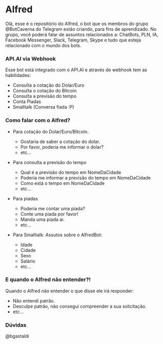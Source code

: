 # Alfred

Olá, esse é o repositório do Alfred, o bot que os membros do grupo @BotCaverna do Telegram estão criando, para fins de aprendizado. No grupo, você poderá falar de assuntos relacionados a: ChatBots, PLN, IA, Facebook Messenger, Slack, Telegram, Skype e tudo que esteja relacionado com o mundo dos bots. 

### API.AI via Webhook
Esse bot está integrado com o API.AI e através de webhook tem as habilidades:
- Consulta a cotação do Dolar/Euro
- Consulta o cotação do Bitcoin
- Consulta a previsão do tempo
- Conta Piadas
- Smalltalk (Conversa fiada :P)

### Como falar com o Alfred?
- Para cotação do Dolar/Euro/Bitcoin.
  * Gostaria de saber a cotação do dolar.
  * Por favor, poderia me informar o dolar?
  * etc...

- Para consulta a previsão do tempo
  * Qual é a previsão do tempo em NomeDaCidade
  * Poderia me informar a previsão do tempo em NomeDaCidade
  * Como está o tempo em NomeDaCidade
  * etc...
  
- Para piadas
  * Poderia me contar uma piada?
  * Conte uma piada por favor!
  * Manda uma piada ai.
  * etc...
  
- Para Smalltalk: Assutos sobre o AlfredBot:
  * Idade
  * Cidade
  * Sexo
  * Salário
  * etc...
  

  
### E quando o Alfred não entender?!

Quando o Alfred não entender o que disse ele irá responder:
- Não entendi patrão.
- Desculpe patrão, não consegui compreender a sua solicitação.
- etc...

### Dúvidas
@bgastaldi
